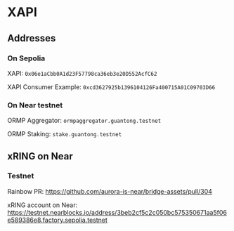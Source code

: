 # XAPI

## Addresses

### On Sepolia

XAPI: `0x06e1aCbb0A1d23F57798ca36eb3e20D552AcfC62`

XAPI Consumer Example: `0xcd3627925b1396104126Fa400715A01C09703D66`

### On Near testnet

ORMP Aggregator: `ormpaggregator.guantong.testnet`

ORMP Staking: `stake.guantong.testnet`

## xRING on Near

### Testnet

Rainbow PR: <https://github.com/aurora-is-near/bridge-assets/pull/304>

xRING account on Near: <https://testnet.nearblocks.io/address/3beb2cf5c2c050bc575350671aa5f06e589386e8.factory.sepolia.testnet>

